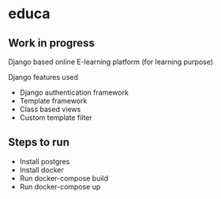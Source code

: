 # educa

## Work in progress
Django based online E-learning platform (for learning purpose)

Django features used
* Django authentication framework
* Template framework
* Class based views
* Custom template filter


## Steps to run
* Install postgres
* Install docker
* Run docker-compose build
* Run docker-compose up
